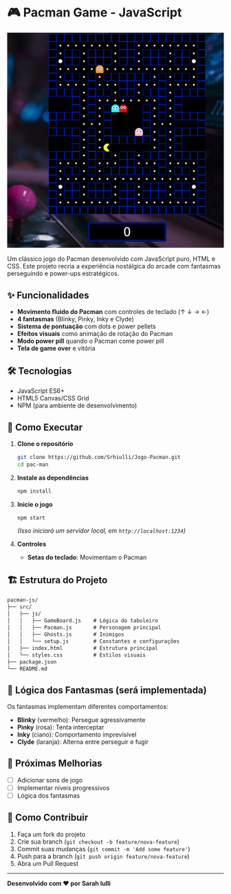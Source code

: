 # 🎮 Pacman Game - JavaScript

![Pacman Game Screenshot](./image.png)

Um clássico jogo do Pacman desenvolvido com JavaScript puro, HTML e CSS. Este projeto recria a experiência nostálgica do arcade com fantasmas perseguindo e power-ups estratégicos.

## ✨ Funcionalidades

- **Movimento fluido do Pacman** com controles de teclado (↑ ↓ → ←)
- **4 fantasmas** (Blinky, Pinky, Inky e Clyde)
- **Sistema de pontuação** com dots e power pellets
- **Efeitos visuais** como animação de rotação do Pacman
- **Modo power pill** quando o Pacman come power pill
- **Tela de game over** e vitória

## 🛠️ Tecnologias

- JavaScript ES6+
- HTML5 Canvas/CSS Grid
- NPM (para ambiente de desenvolvimento)

## 🚀 Como Executar

1. **Clone o repositório**
   ```bash
   git clone https://github.com/Srhiulli/Jogo-Pacman.git
   cd pac-man
   ```

2. **Instale as dependências**
   ```bash
   npm install
   ```

3. **Inicie o jogo**
   ```bash
   npm start
   ```
   *(Isso iniciará um servidor local, em `http://localhost:1234`)*

4. **Controles**
   - **Setas do teclado**: Movimentam o Pacman

## 🏗️ Estrutura do Projeto

```
pacman-js/
├── src/
│   ├── js/
│   │   ├── GameBoard.js    # Lógica do tabuleiro
│   │   ├── Pacman.js       # Personagem principal
│   │   ├── Ghosts.js       # Inimigos
│   │   └── setup.js        # Constantes e configurações
│   ├── index.html          # Estrutura principal
│   └── styles.css          # Estilos visuais
├── package.json
└── README.md
```

## 🧠 Lógica dos Fantasmas (será implementada)

Os fantasmas implementam diferentes comportamentos:
- **Blinky** (vermelho): Persegue agressivamente
- **Pinky** (rosa): Tenta interceptar
- **Inky** (ciano): Comportamento imprevisível
- **Clyde** (laranja): Alterna entre perseguir e fugir

## 📌 Próximas Melhorias

- [ ] Adicionar sons de jogo
- [ ] Implementar níveis progressivos
- [ ] Lógica dos fantasmas

## 🤝 Como Contribuir

1. Faça um fork do projeto
2. Crie sua branch (`git checkout -b feature/nova-feature`)
3. Commit suas mudanças (`git commit -m 'Add some feature'`)
4. Push para a branch (`git push origin feature/nova-feature`)
5. Abra um Pull Request

---

**Desenvolvido com ❤️ por Sarah Iulli**  